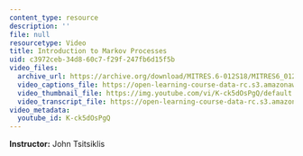 ```yaml
---
content_type: resource
description: ''
file: null
resourcetype: Video
title: Introduction to Markov Processes
uid: c3972ceb-34d8-60c7-f29f-247fb6d15f5b
video_files:
  archive_url: https://archive.org/download/MITRES.6-012S18/MITRES6_012S18_L24-02_300k.mp4
  video_captions_file: https://open-learning-course-data-rc.s3.amazonaws.com/res-6-012-introduction-to-probability-spring-2018/7d440e11b71658e191acf393852fdbef_K-ck5dOsPgQ.vtt
  video_thumbnail_file: https://img.youtube.com/vi/K-ck5dOsPgQ/default.jpg
  video_transcript_file: https://open-learning-course-data-rc.s3.amazonaws.com/res-6-012-introduction-to-probability-spring-2018/842451b64b5a267f71aba8a994a9c50d_K-ck5dOsPgQ.pdf
video_metadata:
  youtube_id: K-ck5dOsPgQ
---
```


**Instructor:** John Tsitsiklis